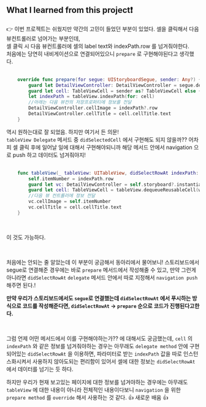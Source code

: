 ## What I learned from this project❗️

👉 이번 프로젝트는 쉬웠지만 약간의 고민이 들었던 부분이 있었다. 셀을 클릭해서 다음 뷰컨트롤러로 넘어가는 부분인데,  
셀 클릭 시 다음 뷰컨트롤러에 셀의 label text와 indexPath.row 를 넘겨줘야한다.  
처음에는 당연히 내비게이션으로 연결되어있으니 `prepare` 로 구현해야된다고 생각했다.  
<br>
```swift
    override func prepare(for segue: UIStoryboardSegue, sender: Any?) {
        guard let DetailViewController: DetailViewController = segue.destination as? DetailViewController else { return }
        guard let cell: TableViewCell = sender as? TableViewCell else { return }
        let indexPath = tableView.indexPath(for: cell)
        //아래는 다음 뷰컨의 저장프로퍼티에 정보를 전달
        DetailViewController.cellImage = indexPath?.row
        DetailViewController.cellTitle = cell.cellTitle.text
    }
```
역시 원하는대로 잘 되었음. 하지만 여기서 든 의문!  
`tableView Delegate` 메서드 중 `didSelectedCell` 에서 구현해도 되지 않을까??  어차피 셀 클릭 후에 일어날 일에 대해서 구현해야되니까 해당 메서드 안에서 navigation 으로 push 하고 데이터도 넘겨줘야지!  
<br>
```swift
    func tableView(_ tableView: UITableView, didSelectRowAt indexPath: IndexPath) {
        self.itemNumber = indexPath.row
        guard let vc: DetailViewController = self.storyboard?.instantiateViewController(identifier: "DetailViewController") as? DetailViewController else {return}
        guard let cell: TableViewCell = tableView.dequeueReusableCell(withIdentifier: "TableViewCell", for: indexPath) as? TableViewCell else { return }
		//다음 뷰 컨트롤러에 정보 전달
        vc.cellImage = self.itemNumber
        vc.cellTitle = cell.cellTitle.text
    }
 ```
<br>

이 것도 가능하다.  

<br>  

처음에는 안되는 줄 알았는데 이 부분이 궁금해서 동아리에서 물어보니! 스토리보드에서 segue로 연결해준 경우에는 바로 ```prepare``` 메서드에서 작성해줄 수 있고, 만약 그런게 아니라면 ```didSelectRowAt``` ```delegate``` 메서드 안에서 따로 지정해서 ```navigation push``` 해주면 된다.!  

**만약 우리가 스토리보드에서도 ```segue```로 연결했는데 ```didSelectRowAt``` 에서 푸시하는 방식으로 코드를 작성해준다면, ```didSelectRowAt``` -> ```prepare``` 순으로 코드가 진행된다고한다.**  

<br>

그럼 언제 어떤 메서드에서 이를 구현해야하는가?? 에 대해서도 궁금했는데, ```cell``` 의 ```indexPath``` 와 같은 정보를 넘겨줘야하는 경우는 아무래도 ```delegate method``` 안에 구현되어있는 ```didSelectRowAt``` 을 이용하면, 파라미터로 받는 ```indexPath``` 값을 따로 인스턴스화시켜서 사용하지 않아도되는 편리함이 있어서 셀에 대한 정보는 ```didSelectRowAt``` 에서 데이터를 넘기는 듯 하다. 

하지만 우리가 현재 보고있는 페이지에 대한 정보를 넘겨야하는 경우에는 아무래도 ```tableView``` 에 대한 내용이 아니라 전체적인 내용이다보니 ```navigation``` 을 위한 ```prepare method``` 를 ```override``` 해서 사용하는 것 같다. 👍 새로운 배움 👍
